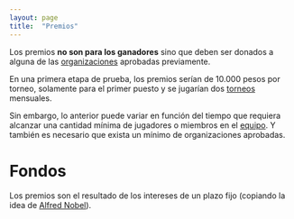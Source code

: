 ```yaml
---
layout: page
title:  "Premios"
---
```


Los premios **no son para los ganadores** sino que deben ser donados a alguna de las [organizaciones](/organizaciones.html) aprobadas previamente. 

En una primera etapa de prueba, los premios serían de 10.000 pesos por torneo, solamente para el primer puesto y se jugarían dos [torneos](/torneos.html) mensuales. 

Sin embargo, lo anterior puede variar en función del tiempo que requiera alcanzar una cantidad mínima de jugadores o miembros en el [equipo](https://lichess.org/team/memorial-margarita). Y también es necesario que exista un mínimo de organizaciones aprobadas.

# Fondos

Los premios son el resultado de los intereses de un plazo fijo (copiando la idea de [Alfred Nobel](https://es.wikipedia.org/wiki/Premio_Nobel)).